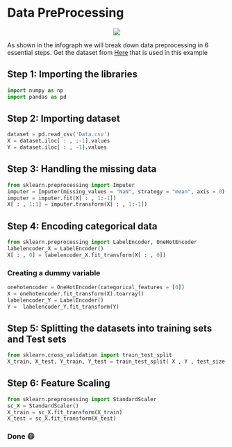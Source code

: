 # Data PreProcessing
<p align="center">
  <img src="https://github.com/Avik-Jain/100-Days-Of-ML-Code/blob/master/Info-graphs/Day%201.jpg">
</p>

As shown in the infograph we will break down data preprocessing in 6 essential steps.
Get the dataset from [Here]() that is used in this example

## Step 1: Importing the libraries
```Python
import numpy as np
import pandas as pd
```
## Step 2: Importing dataset
```python
dataset = pd.read_csv('Data.csv')
X = dataset.iloc[ : , :-1].values            
Y = dataset.iloc[ : , -1].values
```
## Step 3: Handling the missing data
```python
from sklearn.preprocessing import Imputer
imputer = Imputer(missing_values = "NaN", strategy = "mean", axis = 0)
imputer = imputer.fit(X[ : , 1:-1])
X[ : , 1:3] = imputer.transform(X[ : , 1:-1])
```
## Step 4: Encoding categorical data
```python
from sklearn.preprocessing import LabelEncoder, OneHotEncoder
labelencoder_X = LabelEncoder()
X[ : , 0] = labelencoder_X.fit_transform(X[ : , 0])
```
### Creating a dummy variable
```python
onehotencoder = OneHotEncoder(categorical_features = [0])
X = onehotencoder.fit_transform(X).toarray()
labelencoder_Y = LabelEncoder()
Y =  labelencoder_Y.fit_transform(Y)
```
## Step 5: Splitting the datasets into training sets and Test sets 
```python
from sklearn.cross_validation import train_test_split
X_train, X_test, Y_train, Y_test = train_test_split( X , Y , test_size = 0.2, random_state = 0)  
```

## Step 6: Feature Scaling
```python
from sklearn.preprocessing import StandardScaler
sc_X = StandardScaler()
X_train = sc_X.fit_transform(X_train)
X_test = sc_X.fit_transform(X_test)
```
### Done :smile:
